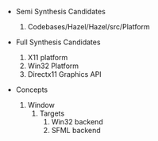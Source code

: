 * Semi Synthesis Candidates
    1. Codebases/Hazel/Hazel/src/Platform
* Full Synthesis Candidates
    1. X11 platform
    2. Win32 Platform
    3. Directx11 Graphics API

* Concepts
    1. Window
        1. Targets
           1. Win32 backend
           1. SFML backend